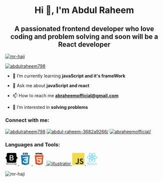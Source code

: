 <h1 align="center">Hi 👋, I'm Abdul Raheem</h1>
<h2 align="center">A passionated frontend developer who love coding and problem solving and soon will be a React developer</h2>

<p align="left"> <a href="https://github.com/ryo-ma/github-profile-trophy"><img src="https://github-profile-trophy.vercel.app/?username=mr-haji" alt="mr-haji" /></a> </p>

<p align="left"> <a href="https://twitter.com/abdulraheem798" target="blank"><img src="https://img.shields.io/twitter/follow/abdulraheem798?logo=twitter&style=for-the-badge" alt="abdulraheem798" /></a> </p>

- 🌱 I’m currently learning **javaScript and it's frameWork**

- 💬 Ask me about **javaScript and react**

- 📫 How to reach me **abraheemofficial@gmail.com**

- 🤝 I’m interested in **solving problems**

<h3 align="left">Connect with me:</h3>
<p align="left">
<a href="https://twitter.com/abdulraheem798" target="blank"><img align="center" src="https://raw.githubusercontent.com/rahuldkjain/github-profile-readme-generator/master/src/images/icons/Social/twitter.svg" alt="abdulraheem798" height="30" width="40" /></a>
<a href="https://linkedin.com/in/abdul-raheem-3682a9266/" target="blank"><img align="center" src="https://raw.githubusercontent.com/rahuldkjain/github-profile-readme-generator/master/src/images/icons/Social/linked-in-alt.svg" alt="abdul-raheem-3682a9266/" height="30" width="40" /></a>
<a href="https://instagram.com/abraheemofficial/" target="blank"><img align="center" src="https://raw.githubusercontent.com/rahuldkjain/github-profile-readme-generator/master/src/images/icons/Social/instagram.svg" alt="abraheemofficial/" height="30" width="40" /></a>
</p>

<h3 align="left">Languages and Tools:</h3>
<p align="left"> <a href="https://getbootstrap.com" target="_blank" rel="noreferrer"> <img src="https://raw.githubusercontent.com/devicons/devicon/master/icons/bootstrap/bootstrap-plain-wordmark.svg" alt="bootstrap" width="40" height="40"/> </a> <a href="https://www.w3schools.com/css/" target="_blank" rel="noreferrer"> <img src="https://raw.githubusercontent.com/devicons/devicon/master/icons/css3/css3-original-wordmark.svg" alt="css3" width="40" height="40"/> </a> <a href="https://www.w3.org/html/" target="_blank" rel="noreferrer"> <img src="https://raw.githubusercontent.com/devicons/devicon/master/icons/html5/html5-original-wordmark.svg" alt="html5" width="40" height="40"/> </a> <a href="https://www.adobe.com/in/products/illustrator.html" target="_blank" rel="noreferrer"> <img src="https://www.vectorlogo.zone/logos/adobe_illustrator/adobe_illustrator-icon.svg" alt="illustrator" width="40" height="40"/> </a> <a href="https://developer.mozilla.org/en-US/docs/Web/JavaScript" target="_blank" rel="noreferrer"> <img src="https://raw.githubusercontent.com/devicons/devicon/master/icons/javascript/javascript-original.svg" alt="javascript" width="40" height="40"/> </a> <a href="https://reactjs.org/" target="_blank" rel="noreferrer"> <img src="https://raw.githubusercontent.com/devicons/devicon/master/icons/react/react-original-wordmark.svg" alt="react" width="40" height="40"/> </a> </p>

<p><img align="center" src="https://github-readme-stats.vercel.app/api/top-langs?username=mr-haji&show_icons=true&locale=en&layout=compact" alt="mr-haji" /></p>
